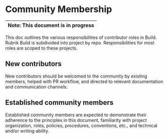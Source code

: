 # Community Membership

| **Note:** This document is in progress |
|-------|

This doc outlines the various responsibilities of contributor roles in Build.  Rubrik Build is subdivided into project by repo. Responsibilities for most roles are scoped to these projects.

## New contributors

New contributors should be welcomed to the community by existing members, helped with PR workflow, and directed to relevant documentation and communication channels.

## Established community members

Established community members are expected to demonstrate their adherence to the principles in this document, familiarity with project organization, roles, policies, procedures, conventions, etc., and technical and/or writing ability.

